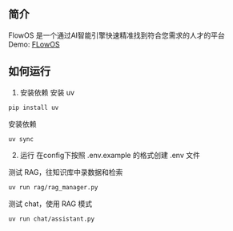 ## 简介
FlowOS 是一个通过AI智能引擎快速精准找到符合您需求的人才的平台  
Demo: [FLowOS](https://advx.up.railway.app)
## 如何运行
1. 安装依赖
安装 uv
```bash
pip install uv
```
安装依赖
```bash
uv sync
```

2. 运行
在config下按照 .env.example 的格式创建 .env 文件

测试 RAG，往知识库中录数据和检索
```bash
uv run rag/rag_manager.py
```
测试 chat，使用 RAG 模式
```bash
uv run chat/assistant.py
```
